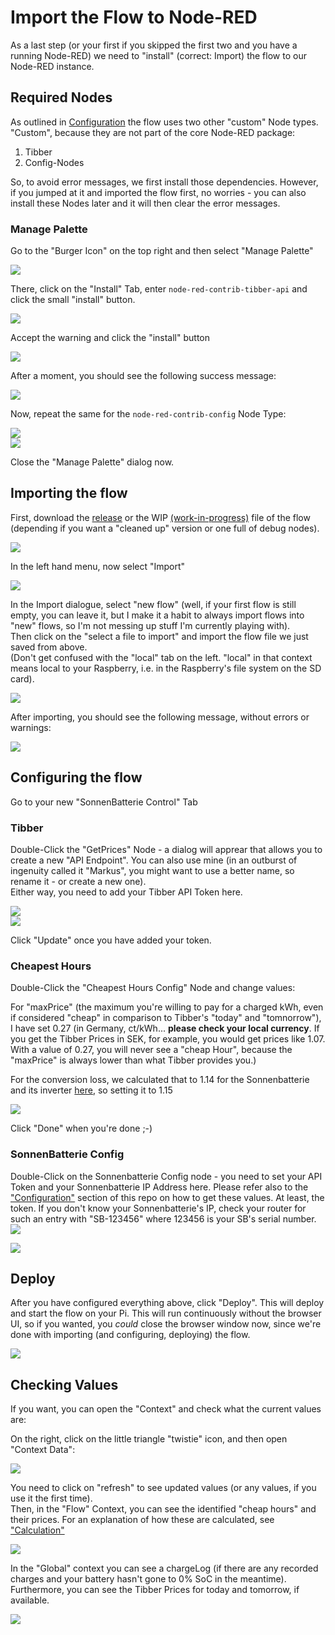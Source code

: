 # Import the Flow to Node-RED

As a last step (or your first if you skipped the first two and you have a running Node-RED) we need to "install" (correct: Import) the flow to our Node-RED instance.

## Required Nodes

As outlined in [Configuration](../../configuration.md) the flow uses two other "custom" Node types. "Custom", because they are not part of the core Node-RED package:

1) Tibber
2) Config-Nodes

So, to avoid error messages, we first install those dependencies. However, if you jumped at it and imported the flow first, no worries - you can also install these Nodes later and it will then clear the error messages.

### Manage Palette 

Go to the "Burger Icon" on the top right and then select "Manage Palette"

![](./images/menu_managepalette.png)

There, click on the "Install" Tab, enter `node-red-contrib-tibber-api` and click the small "install" button.

![](./images/install-tibber.png)

Accept the warning and click the "install" button 

![](./images/install-warning.png)

After a moment, you should see the following success message:

![](./images/tibber-added.png)

Now, repeat the same for the `node-red-contrib-config` Node Type:

![](./images/install-config.png)  
![](./images/config-added.png) 

Close the "Manage Palette" dialog now.

## Importing the flow

First, download the [release](../../../SB-control-flows-release.json) or the WIP [(work-in-progress)](../../../SB-control-flows-WIP.json) file of the flow (depending if you want a "cleaned up" version or one full of debug nodes).

![](./images/download-flow.png)


In the left hand menu, now select "Import" 

![](./images/import-menu.png)

In the Import dialogue, select "new flow" (well, if your first flow is still empty, you can leave it, but I make it a habit to always import flows into "new" flows, so I'm not messing up stuff I'm currently playing with).  
Then click on the "select a file to import" and import the flow file we just saved from above.  
(Don't get confused with the "local" tab on the left. "local" in that context means local to your Raspberry, i.e. in the Raspberry's file system on the SD card).

![](./images/import-dialogue.png)

After importing, you should see the following message, without errors or warnings:

![](./images/import-successful.png)


## Configuring the flow

Go to your new "SonnenBatterie Control" Tab 

### Tibber

Double-Click the "GetPrices" Node - a dialog will apprear that allows you to create a new "API Endpoint". You can also use mine (in an outburst of ingenuity called it "Markus", you might want to use a better name, so rename it - or create a new one).  
Either way, you need to add your Tibber API Token here. 

![](./images/Tibber-API-Endpoint.png)  
![](./images/addaccesstoken.png)

Click "Update" once you have added your token.


### Cheapest Hours

Double-Click the "Cheapest Hours Config" Node and change values:

For "maxPrice" (the maximum you're willing to pay for a charged kWh, even if considered "cheap" in comparison to Tibber's "today" and "tomnorrow"), I have set 0.27 (in Germany, ct/kWh... **please check your local currency**. If you get the Tibber Prices in SEK, for example, you would get prices like 1.07. With a value of 0.27, you will never see a "cheap Hour", because the "maxPrice" is always lower than what Tibber provides you.)

For the conversion loss, we calculated that to 1.14 for the Sonnenbatterie and its inverter [here](../../background.md), so setting it to 1.15

![](./images/cheapestHoursConfig.png)

Click "Done" when you're done ;-)

### SonnenBatterie Config

Double-Click on the Sonnenbatterie Config node - you need to set your API Token and your Sonnenbatterie IP Address here. Please refer also to the ["Configuration"](../../configuration.md) section of this repo on how to get these values. At least, the token. If you don't know your Sonnenbatterie's IP, check your router for such an entry with "SB-123456" where 123456 is your SB's serial number.  
![](./images/sb-ip.png)

![](./images/SB-config.png)

## Deploy

After you have configured everything above, click "Deploy". This will deploy and start the flow on your Pi. This will run continuously without the browser UI, so if you wanted, you _could_ close the browser window now, since we're done with importing (and configuring, deploying) the flow.

![](./images/done.png)


## Checking Values

If you want, you can open the "Context" and check what the current values are:

On the right, click on the little triangle "twistie" icon, and then open "Context Data":

![](./images/context-access.png)

You need to click on "refresh" to see updated values (or any values, if you use it the first time).  
Then, in the "Flow" Context, you can see the identified "cheap hours" and their prices. For an explanation of how these are calculated, see ["Calculation"](../../calculation.md)

![](./images/flow-context.png)

In the "Global" context you can see a chargeLog (if there are any recorded charges and your battery hasn't gone to 0% SoC in the meantime).
Furthermore, you can see the Tibber Prices for today and tomorrow, if available. 

![](./images/global-context.png)